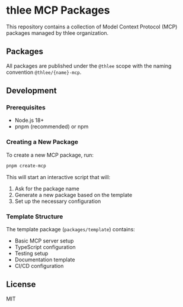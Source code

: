 # thlee MCP Packages

This repository contains a collection of Model Context Protocol (MCP) packages managed by thlee organization.

## Packages

All packages are published under the `@thlee` scope with the naming convention `@thlee/{name}-mcp`.

## Development

### Prerequisites

- Node.js 18+
- pnpm (recommended) or npm

### Creating a New Package

To create a new MCP package, run:

```bash
pnpm create-mcp
```

This will start an interactive script that will:

1. Ask for the package name
2. Generate a new package based on the template
3. Set up the necessary configuration

### Template Structure

The template package (`packages/template`) contains:

- Basic MCP server setup
- TypeScript configuration
- Testing setup
- Documentation template
- CI/CD configuration

## License

MIT
